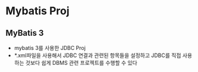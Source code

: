 # Mybatis Proj

## MyBatis 3

* mybatis 3를 사용한 JDBC Proj
* *.xml파일을 사용해서 JDBC 연결과 관련된 항목들을 설정하고 JDBC를 직접 사용하는 것보다 쉽게 DBMS 관련 프로젝트를 수행할 수 있다